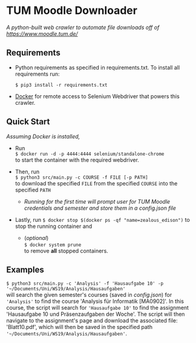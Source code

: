 # TUM Moodle Downloader
*A python-built web crawler to automate file downloads off of
https://www.moodle.tum.de/*

Requirements
---
* Python requirements as specified in requirements.txt.
To install all requirements run:

    `$ pip3 install -r requirements.txt`
* [Docker](https://www.docker.com/get-started) for remote access
to Selenium Webdriver that powers this crawler.

Quick Start
---
*Assuming Docker is installed,*

* Run  
 `$ docker run -d -p 4444:4444 selenium/standalone-chrome`  
to 
start the container with the required webdriver.

* Then, run  
`$ python3 src/main.py -c COURSE -f FILE [-p PATH]`  
to
download the specified `FILE` from the specified `COURSE` into the
specified `PATH`
    * _Running for the first time will prompt user for TUM Moodle
    credentials and semester and store them in a config.json file_


* Lastly, run `$ docker stop $(docker ps -qf "name=zealous_edison")`
to stop the running container and  
    * (*optional*)  
    `$ docker system prune`  
to remove **all** stopped containers. 

Examples
---
`$ python3 src/main.py -c 'Analysis' -f 'Hausaufgabe 10' -p '~/Documents/Uni/WS19/Analysis/Hausaufgaben'`  
will search the given semester's courses (saved in _config.json_) for `'Analysis'`
to find the course 'Analysis für Informatik [MA0902]'. In this course, the script
will search for `'Hausaufgabe 10'` to find the assignment 'Hausaufgabe 10 und Präsenzaufgaben der Woche'.
The script will then navigate to the assignment's page and download the associated file: 'Blatt10.pdf', which
will then be saved in the specified path `'~/Documents/Uni/WS19/Analysis/Hausaufgaben'`.
